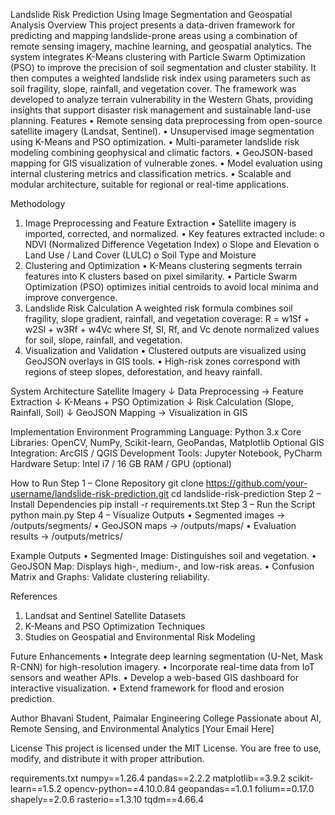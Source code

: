 Landslide Risk Prediction Using Image Segmentation and Geospatial Analysis
Overview
This project presents a data-driven framework for predicting and mapping landslide-prone areas using a combination of remote sensing imagery, machine learning, and geospatial analytics.
The system integrates K-Means clustering with Particle Swarm Optimization (PSO) to improve the precision of soil segmentation and cluster stability. It then computes a weighted landslide risk index using parameters such as soil fragility, slope, rainfall, and vegetation cover.
The framework was developed to analyze terrain vulnerability in the Western Ghats, providing insights that support disaster risk management and sustainable land-use planning.
Features
•	Remote sensing data preprocessing from open-source satellite imagery (Landsat, Sentinel).
•	Unsupervised image segmentation using K-Means and PSO optimization.
•	Multi-parameter landslide risk modeling combining geophysical and climatic factors.
•	GeoJSON-based mapping for GIS visualization of vulnerable zones.
•	Model evaluation using internal clustering metrics and classification metrics.
•	Scalable and modular architecture, suitable for regional or real-time applications.

Methodology
1. Image Preprocessing and Feature Extraction
•	Satellite imagery is imported, corrected, and normalized.
•	Key features extracted include:
o	NDVI (Normalized Difference Vegetation Index)
o	Slope and Elevation
o	Land Use / Land Cover (LULC)
o	Soil Type and Moisture
2. Clustering and Optimization
•	K-Means clustering segments terrain features into K clusters based on pixel similarity.
•	Particle Swarm Optimization (PSO) optimizes initial centroids to avoid local minima and improve convergence.
3. Landslide Risk Calculation
A weighted risk formula combines soil fragility, slope gradient, rainfall, and vegetation coverage:
R = w1Sf + w2Sl + w3Rf + w4Vc
where Sf, Sl, Rf, and Vc denote normalized values for soil, slope, rainfall, and vegetation.
4. Visualization and Validation
•	Clustered outputs are visualized using GeoJSON overlays in GIS tools.
•	High-risk zones correspond with regions of steep slopes, deforestation, and heavy rainfall.

System Architecture
Satellite Imagery 
   ↓
Data Preprocessing → Feature Extraction
   ↓
K-Means + PSO Optimization
   ↓
Risk Calculation (Slope, Rainfall, Soil)
   ↓
GeoJSON Mapping → Visualization in GIS

Implementation Environment
Programming Language: Python 3.x
Core Libraries: OpenCV, NumPy, Scikit-learn, GeoPandas, Matplotlib
Optional GIS Integration: ArcGIS / QGIS
Development Tools: Jupyter Notebook, PyCharm
Hardware Setup: Intel i7 / 16 GB RAM / GPU (optional)

How to Run
Step 1 – Clone Repository
git clone https://github.com/your-username/landslide-risk-prediction.git
cd landslide-risk-prediction
Step 2 – Install Dependencies
pip install -r requirements.txt
Step 3 – Run the Script
python main.py
Step 4 – Visualize Outputs
•	Segmented images → /outputs/segments/
•	GeoJSON maps → /outputs/maps/
•	Evaluation results → /outputs/metrics/

Example Outputs
•	Segmented Image: Distinguishes soil and vegetation.
•	GeoJSON Map: Displays high-, medium-, and low-risk areas.
•	Confusion Matrix and Graphs: Validate clustering reliability.

References
1.	Landsat and Sentinel Satellite Datasets
2.	K-Means and PSO Optimization Techniques
3.	Studies on Geospatial and Environmental Risk Modeling

Future Enhancements
•	Integrate deep learning segmentation (U-Net, Mask R-CNN) for high-resolution imagery.
•	Incorporate real-time data from IoT sensors and weather APIs.
•	Develop a web-based GIS dashboard for interactive visualization.
•	Extend framework for flood and erosion prediction.

Author
Bhavani
Student, Paimalar Engineering College
Passionate about AI, Remote Sensing, and Environmental Analytics
[Your Email Here]

License
This project is licensed under the MIT License.
You are free to use, modify, and distribute it with proper attribution.

requirements.txt
numpy==1.26.4
pandas==2.2.2
matplotlib==3.9.2
scikit-learn==1.5.2
opencv-python==4.10.0.84
geopandas==1.0.1
folium==0.17.0
shapely==2.0.6
rasterio==1.3.10
tqdm==4.66.4


